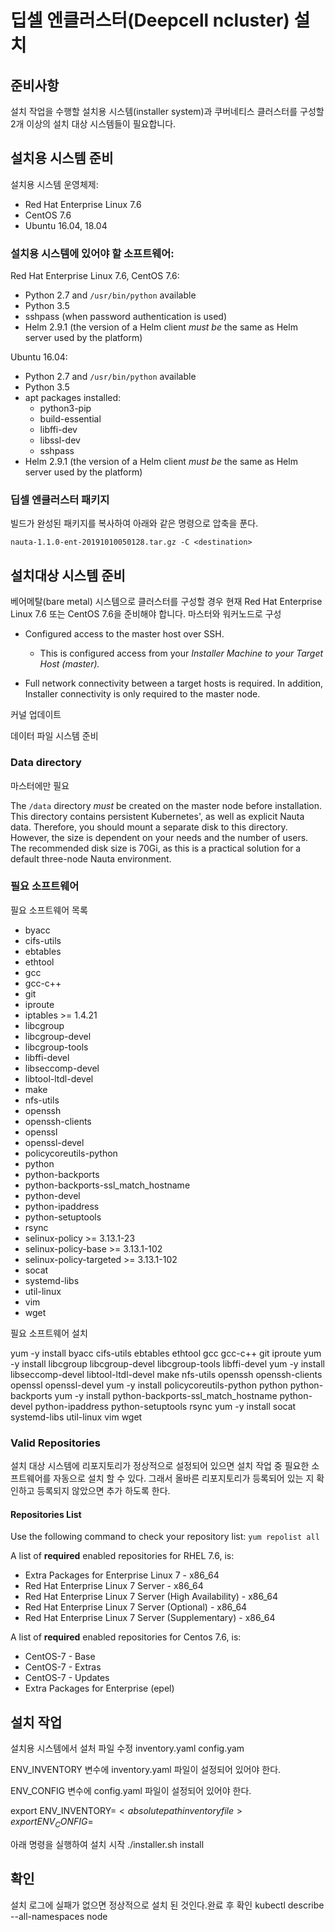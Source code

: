 # 딥셀 엔클러스터(Deepcell ncluster) 설치

##  준비사항

설치 작업을 수행할 설치용 시스템(installer system)과 쿠버네티스 클러스터를 구성할 2개 이상의 설치 대상 시스템들이 필요합니다.

   
## 설치용 시스템 준비

      
설치용 시스템 운영체제:
  * Red Hat Enterprise Linux 7.6
  * CentOS 7.6
  * Ubuntu 16.04, 18.04
  
### 설치용 시스템에 있어야 할 소프트웨어:

   
Red Hat Enterprise Linux 7.6, CentOS 7.6:
  * Python 2.7 and `/usr/bin/python` available
  * Python 3.5
  * sshpass (when password authentication is used)
  * Helm 2.9.1 (the version of a Helm client _must be_ the same as Helm server used by the platform)
   
  
Ubuntu 16.04:
  * Python 2.7 and `/usr/bin/python` available
  * Python 3.5
  * apt packages installed:
    - python3-pip
    - build-essential
    - libffi-dev
    - libssl-dev
    - sshpass
  * Helm 2.9.1 (the version of a Helm client _must be_ the same as Helm server used by the platform)


### 딥셀 엔클러스터 패키지 

빌드가 완성된 패키지를 복사하여 아래와 같은 명령으로 압축을 푼다.

`nauta-1.1.0-ent-20191010050128.tar.gz -C <destination>`



## 설치대상 시스템 준비


베어메탈(bare metal) 시스템으로 클러스터를 구성할 경우 현재 Red Hat Enterprise Linux 7.6 또는 CentOS 7.6을 준비해야 합니다.
마스터와 워커노드로 구성


- Configured access to the master host over SSH.
  - This is configured access from your _Installer Machine to your Target Host (master)._
  
- Full network connectivity between a target hosts is required. In addition, Installer connectivity is only required to the master node.


커널 업데이트

데이터 파일 시스템 준비


### Data directory
마스터에만 필요

The `/data` directory _must_ be created on the master node before installation. This directory contains persistent Kubernetes', as well as explicit Nauta data. Therefore, you should mount a separate disk to this directory. However, the size is dependent on your needs and the number of users. The recommended disk size is 70Gi, as this is a practical solution for a default three-node Nauta environment.   
  
  
### 필요 소프트웨어
  
  
필요 소프트웨어 목록

  - byacc
  - cifs-utils
  - ebtables
  - ethtool
  - gcc
  - gcc-c++
  - git
  - iproute
  - iptables >= 1.4.21
  - libcgroup
  - libcgroup-devel
  - libcgroup-tools
  - libffi-devel
  - libseccomp-devel
  - libtool-ltdl-devel
  - make
  - nfs-utils
  - openssh
  - openssh-clients
  - openssl
  - openssl-devel
  - policycoreutils-python
  - python
  - python-backports
  - python-backports-ssl_match_hostname
  - python-devel
  - python-ipaddress
  - python-setuptools
  - rsync
  - selinux-policy >= 3.13.1-23
  - selinux-policy-base >= 3.13.1-102
  - selinux-policy-targeted >= 3.13.1-102
  - socat
  - systemd-libs
  - util-linux
  - vim
  - wget

필요 소프트웨어 설치
  
yum -y install byacc cifs-utils ebtables ethtool gcc gcc-c++ git iproute
yum -y install libcgroup libcgroup-devel libcgroup-tools libffi-devel
yum -y install libseccomp-devel libtool-ltdl-devel make nfs-utils openssh openssh-clients openssl openssl-devel
yum -y install policycoreutils-python python python-backports
yum -y install python-backports-ssl_match_hostname python-devel python-ipaddress python-setuptools rsync
yum -y install socat systemd-libs util-linux vim wget



### Valid Repositories

설치 대상 시스템에 리포지토리가 정상적으로 설정되어 있으면 설치 작업 중 필요한 소프트웨어를 자동으로 설치 할 수 있다. 그래서 올바른 리포지토리가 등록되어 있는 지 확인하고 등록되지 않았으면 추가 하도록 한다.

#### Repositories List

Use the following command to check your repository list: `yum repolist all`

A list of **required** enabled repositories for RHEL 7.6, is:

- Extra Packages for Enterprise Linux 7 - x86_64
- Red Hat Enterprise Linux 7 Server - x86_64
- Red Hat Enterprise Linux 7 Server (High Availability) - x86_64
- Red Hat Enterprise Linux 7 Server (Optional) - x86_64
- Red Hat Enterprise Linux 7 Server (Supplementary) - x86_64

A list of **required** enabled repositories for Centos 7.6, is:

- CentOS-7 - Base
- CentOS-7 - Extras
- CentOS-7 - Updates
- Extra Packages for Enterprise (epel) 


## 설치 작업
설치용 시스템에서 설처 파일 수정 
  inventory.yaml
  config.yam

ENV_INVENTORY 변수에 inventory.yaml 파일이 설정되어 있어야 한다.

  
ENV_CONFIG 변수에 config.yaml 파일이 설정되어 있어야 한다.


export ENV_INVENTORY=$<absolute path inventory file>
export ENV_CONFIG=$<absolute path config file>


아래 명령을 실행하여 설치 시작
  ./installer.sh install

## 확인
설치 로그에 실패가 없으면 정상적으로 설치 된 것인다.완료 후 확인
  kubectl describe --all-namespaces node

